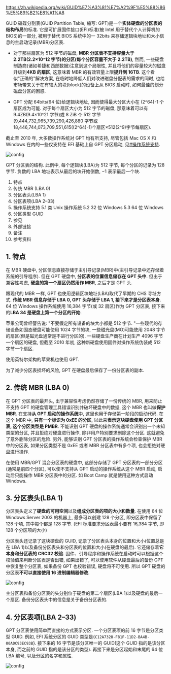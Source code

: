 https://zh.wikipedia.org/wiki/GUID%E7%A3%81%E7%A2%9F%E5%88%86%E5%89%B2%E8%A1%A8

GUID 磁碟分割表(GUID Partition Table, 缩写: GPT)是一个**实体硬盘的分区表的结构布局**的标准. 它是可扩展固件接口(EFI)标准(被 Intel 用于替代个人计算机的 BIOS)的一部分, 被用于替代 BIOS 系统中的一 32bits 来存储逻辑块地址和大小信息的主启动记录(MBR)分区表.

- 对于那些扇区为 512 字节的磁盘, **MBR 分区表不支持容量大于 2.2TB(2.2×10\^12 字节)的分区(每个分区容量不大于 2.2TB)**, 然而, 一些硬盘制造商(诸如希捷和西部数据)注意到这个局限性, 并且将他们的容量较大的磁盘升级到**4KB 的扇区**, 这意味着 MBR 的有效容量上限**提升到 16TB**. 这个看似"正确的"解决方案, 在临时地降低人们对改进磁盘分配表的需求的同时, 也给市场带来关于在有较大的块(block)的设备上从 BIOS 启动时, 如何最佳的划分磁盘分区的困惑.

- GPT 分配 64bits(64 位)给逻辑块地址, 因而使得最大分区大小在 (2\^64)-1 个扇区成为可能. 对于每个扇区大小为 512 字节的磁盘, 那意味着可以有 9.4ZB(9.4×10\^21 字节)或 8 ZiB 个 512 字节(9,444,732,965,739,290,426,880 字节或 18,446,744,073,709,551,615((2\^64)-1)个扇区×512(2\^9)字节每扇区).

截止至 2010 年, 大多数操作系统对 GPT 均有所支持, 尽管包括 Mac OS X 和 Windows 在内的一些仅支持在 EFI 基础上自 GPT 分区启动, 见[#操作系统支持](https://zh.wikipedia.org/wiki/GUID%E7%A3%81%E7%A2%9F%E5%88%86%E5%89%B2%E8%A1%A8#%E6%93%8D%E4%BD%9C%E7%B3%BB%E7%BB%9F%E6%94%AF%E6%8C%81).

![config](images/19.png)

GPT 分区表的结构. 此例中, 每个逻辑块(LBA)为 512 字节, 每个分区的记录为 128 字节. 负数的 LBA 地址表示从最后的块开始倒数, −1 表示最后一个块.

1. 特点
2. 传统 MBR (LBA 0)
3. 分区表头(LBA 1)
4. 分区表项(LBA 2–33)
5. 操作系统支持
    5.1 类 Unix 操作系统
    5.2 32 位 Windows
    5.3 64 位 Windows
6. 分区类型 GUID
7. 参见
8. 外部链接
9. 备注
10. 参考资料

## 1. 特点

在 MBR 硬盘中, 分区信息直接存储于主引导记录(MBR)中(主引导记录中还存储着系统的引导程序). 但在 GPT 硬盘中, **分区表的位置信息储存在 GPT 头中**. 但出于兼容性考虑, **硬盘的第一个扇区仍然用作 MBR**, 之后才是 GPT 头.

跟现代的 MBR 一样, GPT 也使用逻辑区块地址(LBA)取代了早期的 CHS 寻址方式. **传统 MBR 信息存储于 LBA 0, GPT 头存储于 LBA 1, 接下来才是分区表本身**. 64 位 Windows 操作系统使用 16,384 字节(或 32 扇区)作为 GPT 分区表, 接下来的**LBA 34 是硬盘上第一个分区的开始**.

苹果公司曾经警告说: "不要假定所有设备的块大小都是 512 字节. "一些现代的存储设备如固态硬盘可能使用 1024 字节的块, 一些磁光盘(MO)可能使用 2048 字节的扇区(但是磁光盘通常是不进行分区的). 一些硬盘生产商在计划生产 4096 字节一个扇区的硬盘, 但截至 2010 年初, 这种新硬盘使用固件对操作系统伪装成 512 字节一个扇区.

使用英特尔架构的苹果机也使用 GPT.

为了减少分区表损坏的风险, GPT 在硬盘最后保存了一份分区表的副本.

## 2. 传统 MBR (LBA 0)

在 GPT 分区表的最开头, 出于兼容性考虑仍然存储了一份传统的 MBR, 用来防止不支持 GPT 的硬盘管理工具错误识别并破坏硬盘中的数据, 这个 MBR 也叫做**保护 MBR**. 在支持**从 GPT 启动的操作系统**中, 这里也用于存储第一阶段的启动代码. 在这个 MBR 中, **只有一个标识为 0xEE 的分区**, 以此来**表示这块硬盘使用 GPT 分区表, 这个分区类型是 PMBR**. 不能识别 GPT 硬盘的操作系统通常会识别出一个未知类型的分区, 并且拒绝对硬盘进行操作, 除非用户特别要求删除这个分区. 这就避免了意外删除分区的危险. 另外, 能够识别 GPT 分区表的操作系统会检查保护 MBR 中的分区表, 如果分区类型不是 0xEE 或者 MBR 分区表中有多个项, 也会拒绝对硬盘进行操作.

在使用 MBR/GPT 混合分区表的硬盘中, 这部分存储了 GPT 分区表的一部分分区(通常是前四个分区), 可以使不支持从 GPT 启动的操作系统从这个 MBR 启动, 启动后只能操作 MBR 分区表中的分区. 如 Boot Camp 就是使用这种方式启动 Windows.

## 3. 分区表头(LBA 1)

分区表头定义了**硬盘的可用空间**以及**组成分区表的项的大小和数量**. 在使用 64 位 Windows Server 2003 的机器上, 最多可以创建 128 个分区, 即分区表中保留了 128 个项, 其中每个都是 128 字节. (EFI 标准要求分区表最小要有 16,384 字节, 即 128 个分区项的大小)

分区表头还记录了这块硬盘的 GUID, 记录了分区表头本身的位置和大小(位置总是在 LBA 1)以及备份分区表头和分区表的位置和大小(在硬盘的最后). 它还储存着**它本身和分区表的 CRC32 校验**. 固件、引导程序和操作系统在启动时可以根据这个校验值来判断分区表是否出错, 如果出错了, 可以使用软件从硬盘最后的备份 GPT 中恢复整个分区表, 如果备份 GPT 也校验错误, 硬盘将不可使用. 所以 GPT 硬盘的分区表**不可以直接使用 16 进制编辑器修改**.

![config](images/20.png)

主分区表和备份分区表的头分别位于硬盘的第二个扇区(LBA 1)以及硬盘的最后一个扇区. 备份分区表头中的信息是关于备份分区表的.

## 4. 分区表项(LBA 2–33)

GPT 分区表使用简单而直接的方式表示分区. 一个分区表项的前 16 字节是分区类型 GUID. 例如, EFI 系统分区的 GUID 类型是{`C12A7328-F81F-11D2-BA4B-00A0C93EC93B`}. 接下来的 16 字节是该分区唯一的 GUID(这个 GUID 指的是该分区本身, 而之前的 GUID 指的是该分区的类型). 再接下来是分区起始和末尾的 64 位 LBA 编号, 以及分区的名字和属性.

![config](images/21.png)